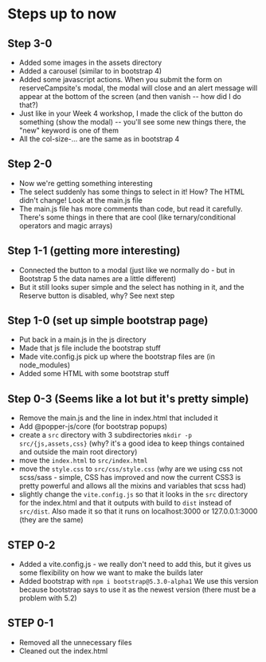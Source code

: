 # Steps up to now

## Step 3-0
- Added some images in the assets directory
- Added a carousel (similar to in bootstrap 4)
- Added some javascript actions. When you submit the form on reserveCampsite's modal, the modal will close and an alert message will appear at the bottom of the screen (and then vanish -- how did I do that?)
- Just like in your Week 4 workshop, I made the click of the button do something (show the modal) -- you'll see some new things there, the "new" keyword is one of them
- All the col-size-... are the same as in bootstrap 4 
## Step 2-0
- Now we're getting something interesting
- The select suddenly has some things to select in it! How? The HTML didn't change! Look at the main.js file
- The main.js file has more comments than code, but read it carefully. There's some things in there that are cool (like ternary/conditional operators and magic arrays)

## Step 1-1 (getting more interesting)
- Connected the button to a modal (just like we normally do - but in Bootstrap 5 the data names are a little different)
- But it still looks super simple and the select has nothing in it, and the Reserve button is disabled, why? See next step

## Step 1-0 (set up simple bootstrap page)
- Put back in a main.js in the js directory
- Made that js file include the bootstrap stuff
- Made vite.config.js pick up where the bootstrap files are (in node_modules)
- Added some HTML with some bootstrap stuff

## Step 0-3 (Seems like a lot but it's pretty simple)
- Remove the main.js and the line in index.html that included it
- Add @popper-js/core (for bootstrap popups)
- create a `src` directory with 3 subdirectories `mkdir -p src/{js,assets,css}` (why? it's a good idea to keep things contained and outside the main root directory)
- move the `index.html` to `src/index.html`
- move the `style.css` to `src/css/style.css` (why are we using css not scss/sass - simple, CSS has improved and now the current CSS3 is pretty powerful and allows all the mixins and variables that scss had)
- slightly change the `vite.config.js` so that it looks in the `src` directory for the index.html and that it outputs with build to `dist` instead of `src/dist`. Also made it so that it runs on localhost:3000 or 127.0.0.1:3000 (they are the same)

## STEP 0-2
- Added a vite.config.js - we really don't need to add this, but it gives us some flexibility on how we want to make the builds later
- Added bootstrap with `npm i bootstrap@5.3.0-alpha1` We use this version because bootstrap says to use it as the newest version (there must be a problem with 5.2)

## STEP 0-1
- Removed all the unnecessary files
- Cleaned out the index.html